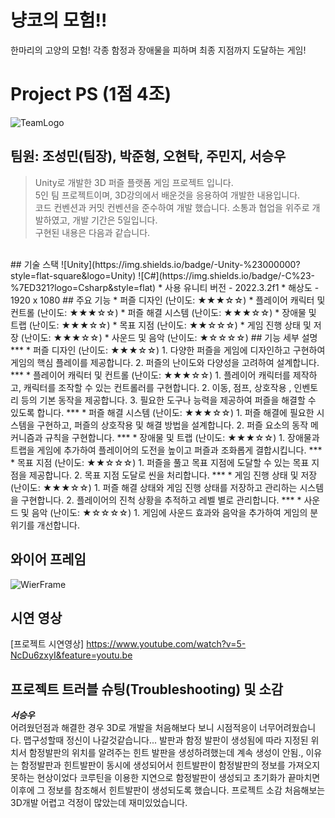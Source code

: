 # 냥코의 모험!!

한마리의 고양의 모험! 각종 함정과 장애물을 피하며 최종 지점까지 도달하는 게임! 

# Project PS (1점 4조)
![TeamLogo](https://cdn-icons-png.flaticon.com/512/7053/7053250.png)
</br>
## 팀원: 조성민(팀장), 박준형, 오현탁, 주민지, 서승우
> Unity로 개발한 3D 퍼즐 플랫폼 게임 프로젝트 입니다.  
> 5인 팀 프로젝트이며, 3D강의에서 배운것을 응용하여 개발한 내용입니다.  
> 코드 컨벤션과 커밋 컨벤션을 준수하여 개발 했습니다.
> 소통과 협업을 위주로 개발하였고, 개발 기간은 5일입니다.  
> 구현된 내용은 다음과 같습니다.
</br>
##  기술 스택
![Unity](https://img.shields.io/badge/-Unity-%23000000?style=flat-square&logo=Unity)
![C#](https://img.shields.io/badge/-C%23-%7ED321?logo=Csharp&style=flat)
* 사용 유니티 버전 - 2022.3.2f1
* 해상도 - 1920 x 1080
## 주요 기능
* 퍼즐 디자인 (난이도: ★★★☆☆)
* 플레이어 캐릭터 및 컨트롤 (난이도: ★★★☆☆)
* 퍼즐 해결 시스템 (난이도: ★★★☆☆)
* 장애물 및 트랩 (난이도: ★★★☆☆)
* 목표 지점 (난이도: ★★☆☆☆)
* 게임 진행 상태 및 저장 (난이도: ★★★☆☆)
* 사운드 및 음악 (난이도: ★☆☆☆☆)
## 기능 세부 설명
***
* 퍼즐 디자인 (난이도: ★★★☆☆)
1. 다양한 퍼즐을 게임에 디자인하고 구현하여 게임의 핵심 플레이를 제공합니다.
2. 퍼즐의 난이도와 다양성을 고려하여 설계합니다.
***
* 플레이어 캐릭터 및 컨트롤 (난이도: ★★★☆☆)
1. 플레이어 캐릭터를 제작하고, 캐릭터를 조작할 수 있는 컨트롤러를 구현합니다.
2. 이동, 점프, 상호작용 , 인벤토리 등의 기본 동작을 제공합니다.
3. 필요한 도구나 능력을 제공하여 퍼즐을 해결할 수 있도록 합니다.
***
* 퍼즐 해결 시스템 (난이도: ★★★☆☆)
1. 퍼즐 해결에 필요한 시스템을 구현하고, 퍼즐의 상호작용 및 해결 방법을 설계합니다.
2. 퍼즐 요소의 동작 메커니즘과 규칙을 구현합니다.
***
* 장애물 및 트랩 (난이도: ★★★☆☆)
1. 장애물과 트랩을 게임에 추가하여 플레이어의 도전을 높이고 퍼즐과 조화롭게 결합시킵니다.
***
* 목표 지점 (난이도: ★★☆☆☆)
1. 퍼즐을 풀고 목표 지점에 도달할 수 있는 목표 지점을 제공합니다.
2. 목표 지점 도달로 씬을 처리합니다.
***
* 게임 진행 상태 및 저장 (난이도: ★★★☆☆)
1. 퍼즐 해결 상태와 게임 진행 상태를 저장하고 관리하는 시스템을 구현합니다.
2. 플레이어의 진척 상황을 추적하고 레벨 별로 관리합니다.
***
* 사운드 및 음악 (난이도: ★☆☆☆☆)
1. 게임에 사운드 효과와 음악을 추가하여 게임의 분위기를 개선합니다.
 
   
## 와이어 프레임
![WierFrame](https://teamsparta.notion.site/image/https%3A%2F%2Fprod-files-secure.s3.us-west-2.amazonaws.com%2F83c75a39-3aba-4ba4-a792-7aefe4b07895%2F5993d9c4-13f1-436f-95ac-bbf572f4034c%2FUntitled.png?table=block&id=d9ccb30b-de19-4d13-81df-fb1773146fd7&spaceId=83c75a39-3aba-4ba4-a792-7aefe4b07895&width=1470&userId=&cache=v2)
## 시연 영상
[프로젝트 시연영상] https://www.youtube.com/watch?v=5-NcDu6zxyI&feature=youtu.be
## 프로젝트 트러블 슈팅(Troubleshooting) 및 소감
___서승우___  
어려웠던점과 해결한 경우
3D로 개발을 처음해보다 보니 시점적응이 너무어려웠습니다.
맵구성할때 정신이 나갈것같습니다...
발판과 함정 발판이 생성됨에 따라 지정된 위치서 함정발판의 위치를 알려주는
힌트 발판을 생성하려했는데 계속 생성이 안됨., 이유는 함정발판과 힌트발판이
동시에 생성되어서 힌트발판이 함정발판의 정보를 가져오지못하는 현상이었다
코루틴을 이용한 지연으로 함정발판이 생성되고 초기화가 끝마치면 이후에 그
정보를 참조해서 힌트발판이 생성되도록 했습니다.
프로젝트 소감
처음해보는 3D개발 어렵고 걱정이 많았는데 재미있었습니다.
<br/>
